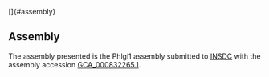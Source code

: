 []{#assembly}

Assembly
--------

The assembly presented is the Phlgi1 assembly submitted to
[INSDC](http://www.insdc.org) with the assembly accession
[GCA\_000832265.1](http://www.ebi.ac.uk/ena/data/view/GCA_000832265.1).
